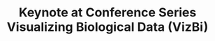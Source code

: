 ---
dateStart: 2012-03-06
dateEnd: 2012-03-08
title: "Keynote at Conference Series Visualizing Biological Data (VizBi)"
venue: "EMBL"
organizer: "Seán O'Donoghue, Anja Maria Kroeffges"
credit:
city: Heidelberg
state:
country: Germany
pdfLink:
venueImages:
---